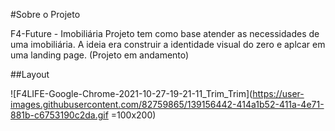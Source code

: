 #Sobre o Projeto 

F4-Future - Imobiliária
Projeto tem como base atender as necessidades de uma imobiliária.
A ideia era construir a identidade visual do zero e aplcar em uma landing page.
(Projeto em andamento)

##Layout



![F4LIFE-Google-Chrome-2021-10-27-19-21-11_Trim_Trim](https://user-images.githubusercontent.com/82759865/139156442-414a1b52-411a-4e71-881b-c6753190c2da.gif =100x200)
